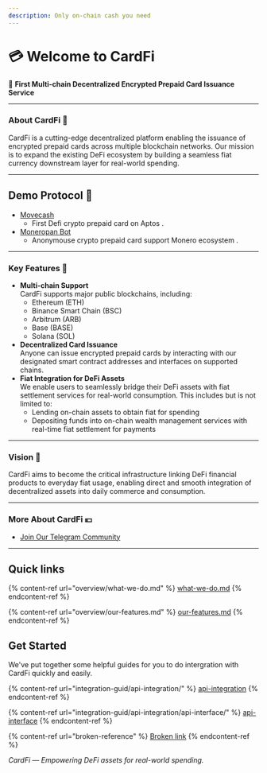```yaml
---
description: Only on-chain cash you need
---
```


# 💳 Welcome to CardFi

🦄 **First Multi-chain Decentralized Encrypted Prepaid Card Issuance Service**

***

### About CardFi 🍺

CardFi is a cutting-edge decentralized platform enabling the issuance of encrypted prepaid cards across multiple blockchain networks. Our mission is to expand the existing DeFi ecosystem by building a seamless fiat currency downstream layer for real-world spending.

***

## Demo Protocol 🚀

* [Movecash](https://movecash.top/)
  * First Defi crypto prepaid card on Aptos .
* [Moneropan Bot](http://t.me/moneropan_bot)
  * Anonymouse crypto prepaid card support Monero ecosystem .

***

### Key Features 🎇

* **Multi-chain Support**\
  CardFi supports major public blockchains, including:
  * Ethereum (ETH)
  * Binance Smart Chain (BSC)
  * Arbitrum (ARB)
  * Base (BASE)
  * Solana (SOL)
* **Decentralized Card Issuance**\
  Anyone can issue encrypted prepaid cards by interacting with our designated smart contract addresses and interfaces on supported chains.
* **Fiat Integration for DeFi Assets**\
  We enable users to seamlessly bridge their DeFi assets with fiat settlement services for real-world consumption. This includes but is not limited to:
  * Lending on-chain assets to obtain fiat for spending
  * Depositing funds into on-chain wealth management services with real-time fiat settlement for payments

***

### Vision 👀

CardFi aims to become the critical infrastructure linking DeFi financial products to everyday fiat usage, enabling direct and smooth integration of decentralized assets into daily commerce and consumption.

***

### More About CardFi 💴

* [Join Our Telegram Community](https://t.me/+ukjqIc0qpfcwN2U1)

***



## Quick links

{% content-ref url="overview/what-we-do.md" %}
[what-we-do.md](overview/what-we-do.md)
{% endcontent-ref %}

{% content-ref url="overview/our-features.md" %}
[our-features.md](overview/our-features.md)
{% endcontent-ref %}

## Get Started

We've put together some helpful guides for you to do intergration with CardFi quickly and easily.

{% content-ref url="integration-guid/api-integration/" %}
[api-integration](integration-guid/api-integration/)
{% endcontent-ref %}

{% content-ref url="integration-guid/api-integration/api-interface/" %}
[api-interface](integration-guid/api-integration/api-interface/)
{% endcontent-ref %}

{% content-ref url="broken-reference" %}
[Broken link](broken-reference)
{% endcontent-ref %}



_CardFi — Empowering DeFi assets for real-world spending._
